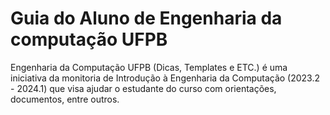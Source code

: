 # Guia do Aluno de Engenharia da computação UFPB
Engenharia da Computação UFPB (Dicas, Templates e ETC.) é uma iniciativa da monitoria de Introdução à Engenharia da Computação (2023.2 - 2024.1)  que visa ajudar o estudante do curso com orientações, documentos, entre outros.
